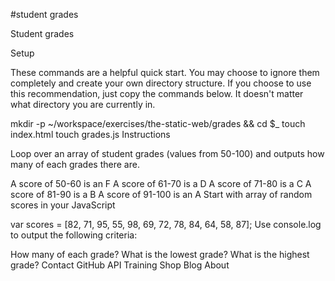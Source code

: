 #student grades

Student grades

Setup

These commands are a helpful quick start. You may choose to ignore them completely and create your own directory structure. If you choose to use this recommendation, just copy the commands below. It doesn't matter what directory you are currently in.

mkdir -p ~/workspace/exercises/the-static-web/grades && cd $_
touch index.html
touch grades.js
Instructions

Loop over an array of student grades (values from 50-100) and outputs how many of each grades there are.

A score of 50-60 is an F
A score of 61-70 is a D
A score of 71-80 is a C
A score of 81-90 is a B
A score of 91-100 is an A
Start with array of random scores in your JavaScript

var scores = [82, 71, 95, 55, 98, 69, 72, 78, 84, 64, 58, 87];
Use console.log to output the following criteria:

How many of each grade?
What is the lowest grade?
What is the highest grade?
Contact GitHub API Training Shop Blog About
